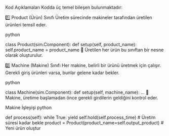  Kod Açıklamaları
Kodda üç temel bileşen bulunmaktadır:

1️⃣ Product (Ürün) Sınıfı
Üretim sürecinde makineler tarafından üretilen ürünleri temsil eder.

python

class Product(sim.Component):
    def setup(self, product_name):
        self.product_name = product_name
📌 Üretilen her ürün bu sınıftan bir nesne olarak oluşturulur.

2️⃣ Machine (Makine) Sınıfı
Her makine, belirli bir ürünü üretmek için çalışır. Gerekli giriş ürünleri varsa, bunlar gelene kadar bekler.

python

class Machine(sim.Component):
    def setup(self, machine_name):
        ...
📌 Makine, üretime başlamadan önce gerekli girdilerin geldiğini kontrol eder.

Makine İşleyişi
python

def process(self):
    while True:
        yield self.hold(self.process_time)  # Üretim süresi kadar bekle
        product = Product(product_name=self.output_product)  # Yeni ürün oluştur
